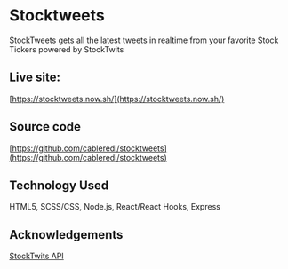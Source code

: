 # Stocktweets

StockTweets gets all the latest tweets in realtime from your favorite Stock Tickers powered by StockTwits

## Live site:
[https://stocktweets.now.sh/](https://stocktweets.now.sh/)

## Source code
[https://github.com/cableredi/stocktweets](https://github.com/cableredi/stocktweets)


## Technology Used
HTML5, SCSS/CSS, Node.js, React/React Hooks, Express

## Acknowledgements
[StockTwits API](https://stocktwits.com/)